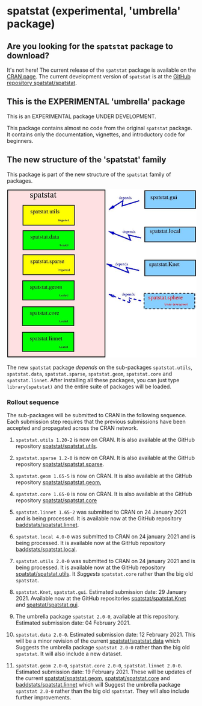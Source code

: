 # spatstat (experimental, 'umbrella' package)

## Are you looking for the `spatstat` package to download?

It's not here!
The current release of the `spatstat` package is available on 
the [CRAN page](https://cran.r-project.org/web/packages/spatstat).
The current development version of `spatstat` is at 
the [GitHub repository spatstat/spatstat](https://github.com/spatstat/spatstat).

## This is the EXPERIMENTAL 'umbrella' package

This is an EXPERIMENTAL package UNDER DEVELOPMENT.

This package contains almost no code from the original `spatstat` package.
It contains only the documentation, vignettes, and introductory
code for beginners.

## The new structure of the 'spatstat' family

This package is part of the new structure of the `spatstat` family of
packages.

![Spatstat pieces](RepoStuff/newspatstat.jpg)

The new `spatstat` package *depends* on the sub-packages `spatstat.utils`,
`spatstat.data`, `spatstat.sparse`, `spatstat.geom`, `spatstat.core`
and `spatstat.linnet`. After installing all these packages, you can just
type `library(spatstat)` and the entire suite of packages will be loaded.


### Rollout sequence

The sub-packages will be submitted to CRAN in the following sequence.
Each submission step requires that the previous submissions have been
accepted and propagated across the CRAN network.

1. `spatstat.utils 1.20-2` is now on CRAN. 
It is also available at the GitHub repository
[spatstat/spatstat.utils](https://github.com/spatstat/spatstat.utils).

2. `spatstat.sparse 1.2-0` is now on CRAN.
It is also available at the GitHub repository
[spatstat/spatstat.sparse](https://github.com/spatstat/spatstat.sparse).

3. `spatstat.geom 1.65-5` is now on CRAN.
It is also available at the GitHub repository
[spatstat/spatstat.geom](https://github.com/spatstat/spatstat.geom),

4. `spatstat.core 1.65-0` is now on CRAN.
It is also available at the GitHub repository
[spatstat/spatstat.core](https://github.com/spatstat/spatstat.core)

5. `spatstat.linnet 1.65-2` was submitted to CRAN on 24 January 2021
and is being processed.
It is available now at the GitHub repository
[baddstats/spatstat.linnet](https://github.com/baddstats/spatstat.linnet).

6. `spatstat.local 4.0-0` was submitted to CRAN on 24 january 2021
and is being processed.
It is available now at the GitHub repository
[baddstats/spatstat.local](https://github.com/baddstats/spatstat.local).

7. `spatstat.utils 2.0-0` was submitted to CRAN on 24 january 2021
and is being processed.
It is available now at the GitHub repository
[spatstat/spatstat.utils](https://github.com/spatstat/spatstat.utils).
It _Suggests_ `spatstat.core` rather than the big old `spatstat`.

8. `spatstat.Knet`, `spatstat.gui`.
Estimated submission date: 29 January 2021.
Available now at the GitHub repositories
[spatstat/spatstat.Knet](https://github.com/spatstat/spatstat.Knet) and
[spatstat/spatstat.gui](https://github.com/spatstat/spatstat.gui).

9. The umbrella package `spatstat 2.0-0`, available at this repository.
Estimated submission date: 04 February 2021.

10. `spatstat.data 2.0-0`.
Estimated submission date: 12 February 2021.
This will be a minor revision of the current
[spatstat/spatstat.data](https://github.com/spatstat/spatstat.data)
which Suggests the umbrella package `spatstat 2.0-0`
rather than the big old `spatstat`. It will also include a new dataset.

11. `spatstat.geom 2.0-0`, `spatstat.core 2.0-0`, `spatstat.linnet 2.0-0`.
Estimated submission date: 19 February 2021.
These will be updates of the current 
[spatstat/spatstat.geom](https://github.com/spatstat/spatstat.geom),
[spatstat/spatstat.core](https://github.com/spatstat/spatstat.core) and
[baddstats/spatstat.linnet](https://github.com/baddstats/spatstat.linnet)
which will Suggest the umbrella package `spatstat 2.0-0`
rather than the big old `spatstat`. They will also include further
improvements.

